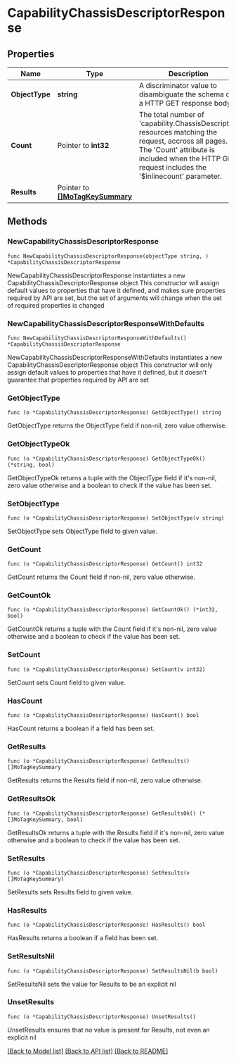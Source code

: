 # CapabilityChassisDescriptorResponse

## Properties

Name | Type | Description | Notes
------------ | ------------- | ------------- | -------------
**ObjectType** | **string** | A discriminator value to disambiguate the schema of a HTTP GET response body. | 
**Count** | Pointer to **int32** | The total number of &#39;capability.ChassisDescriptor&#39; resources matching the request, accross all pages. The &#39;Count&#39; attribute is included when the HTTP GET request includes the &#39;$inlinecount&#39; parameter. | [optional] 
**Results** | Pointer to [**[]MoTagKeySummary**](MoTagKeySummary.md) |  | [optional] 

## Methods

### NewCapabilityChassisDescriptorResponse

`func NewCapabilityChassisDescriptorResponse(objectType string, ) *CapabilityChassisDescriptorResponse`

NewCapabilityChassisDescriptorResponse instantiates a new CapabilityChassisDescriptorResponse object
This constructor will assign default values to properties that have it defined,
and makes sure properties required by API are set, but the set of arguments
will change when the set of required properties is changed

### NewCapabilityChassisDescriptorResponseWithDefaults

`func NewCapabilityChassisDescriptorResponseWithDefaults() *CapabilityChassisDescriptorResponse`

NewCapabilityChassisDescriptorResponseWithDefaults instantiates a new CapabilityChassisDescriptorResponse object
This constructor will only assign default values to properties that have it defined,
but it doesn't guarantee that properties required by API are set

### GetObjectType

`func (o *CapabilityChassisDescriptorResponse) GetObjectType() string`

GetObjectType returns the ObjectType field if non-nil, zero value otherwise.

### GetObjectTypeOk

`func (o *CapabilityChassisDescriptorResponse) GetObjectTypeOk() (*string, bool)`

GetObjectTypeOk returns a tuple with the ObjectType field if it's non-nil, zero value otherwise
and a boolean to check if the value has been set.

### SetObjectType

`func (o *CapabilityChassisDescriptorResponse) SetObjectType(v string)`

SetObjectType sets ObjectType field to given value.


### GetCount

`func (o *CapabilityChassisDescriptorResponse) GetCount() int32`

GetCount returns the Count field if non-nil, zero value otherwise.

### GetCountOk

`func (o *CapabilityChassisDescriptorResponse) GetCountOk() (*int32, bool)`

GetCountOk returns a tuple with the Count field if it's non-nil, zero value otherwise
and a boolean to check if the value has been set.

### SetCount

`func (o *CapabilityChassisDescriptorResponse) SetCount(v int32)`

SetCount sets Count field to given value.

### HasCount

`func (o *CapabilityChassisDescriptorResponse) HasCount() bool`

HasCount returns a boolean if a field has been set.

### GetResults

`func (o *CapabilityChassisDescriptorResponse) GetResults() []MoTagKeySummary`

GetResults returns the Results field if non-nil, zero value otherwise.

### GetResultsOk

`func (o *CapabilityChassisDescriptorResponse) GetResultsOk() (*[]MoTagKeySummary, bool)`

GetResultsOk returns a tuple with the Results field if it's non-nil, zero value otherwise
and a boolean to check if the value has been set.

### SetResults

`func (o *CapabilityChassisDescriptorResponse) SetResults(v []MoTagKeySummary)`

SetResults sets Results field to given value.

### HasResults

`func (o *CapabilityChassisDescriptorResponse) HasResults() bool`

HasResults returns a boolean if a field has been set.

### SetResultsNil

`func (o *CapabilityChassisDescriptorResponse) SetResultsNil(b bool)`

 SetResultsNil sets the value for Results to be an explicit nil

### UnsetResults
`func (o *CapabilityChassisDescriptorResponse) UnsetResults()`

UnsetResults ensures that no value is present for Results, not even an explicit nil

[[Back to Model list]](../README.md#documentation-for-models) [[Back to API list]](../README.md#documentation-for-api-endpoints) [[Back to README]](../README.md)


